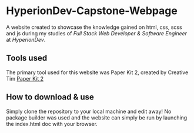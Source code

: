# HyperionDev-Capstone-Webpage
A website created to showcase the knowledge gained on html, css, scss and js during my studies of _Full Stack Web Developer & Software Engineer_ at _HyperionDev_.

## Tools used
The primary tool used for this website was Paper Kit 2, created by Creative Tim
[Paper Kit 2](https://demos.creative-tim.com/paper-kit-2/index.html)


## How to download & use
Simply clone the repository to your local machine and edit away! No package builder was used and the website can simply be run by launching the index.html doc with your browser.
